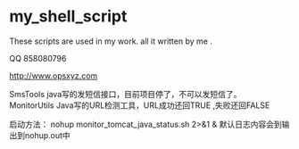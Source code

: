 # my_shell_script

These scripts are used in my work. all it written  by me .


QQ 858080796 


http://www.opsxyz.com

SmsTools      java写的发短信接口，目前项目停了，不可以发短信了。	
MonitorUtils  Java写的URL检测工具，URL成功还回TRUE ,失败还回FALSE

启动方法： nohup monitor_tomcat_java_status.sh 2>&1 & 默认日志内容会到输出到nohup.out中

